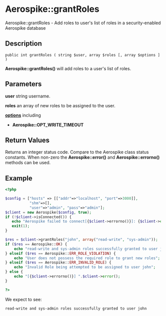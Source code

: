 
# Aerospike::grantRoles

Aerospike::grantRoles - Add roles to user's list of roles in a security-enabled Aerospike database

## Description

```
public int grantRoles ( string $user, array $roles [, array $options ] )
```

**Aerospike::grantRoles()** will add roles to a user's list of roles.

## Parameters

**user** string username.

**roles** an array of new roles to be assigned to the user.

**[options](aerospike.md)** including
- **Aerospike::OPT_WRITE_TIMEOUT**

## Return Values

Returns an integer status code.  Compare to the Aerospike class status
constants.  When non-zero the **Aerospike::error()** and
**Aerospike::errorno()** methods can be used.

## Example

```php
<?php

$config = ["hosts" => [["addr"=>"localhost", "port"=>3000]],
           "shm"=>[],
           "user"=>"admin", "pass"=>"admin"];
$client = new Aerospike($config, true);
if (!$client->isConnected()) {
   echo "Aerospike failed to connect[{$client->errorno()}]: {$client->error()}\n";
   exit(1);
}

$res = $client->grantRoles("john", array("read-write", "sys-admin"));
if ($res == Aerospike::OK) {
    echo "read-write and sys-admin roles successfully granted to user john";
} elseif ($res == Aerospike::ERR_ROLE_VIOLATION) {
    echo "User does not possess the required role to grant new roles";
} elseif ($res == Aerospike::ERR_INVALID_ROLE) {
    echo "Invalid Role being attempted to be assigned to user john";
} else {
    echo "[{$client->errorno()}] ".$client->error();
}

?>
```

We expect to see:

```
read-write and sys-admin roles successfully granted to user john
```

